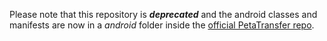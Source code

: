 Please note that this repository is _**deprecated**_ and the android classes and manifests are now in a _android_ folder inside the [official PetaTransfer repo](https://github.com/hypothermic/PetaTransfer).